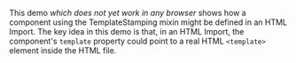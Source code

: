 This demo *which does not yet work in any browser* shows how a component using
the TemplateStamping mixin might be defined in an HTML Import. The key idea in
this demo is that, in an HTML Import, the component's `template` property could
point to a real HTML `<template>` element inside the HTML file.
